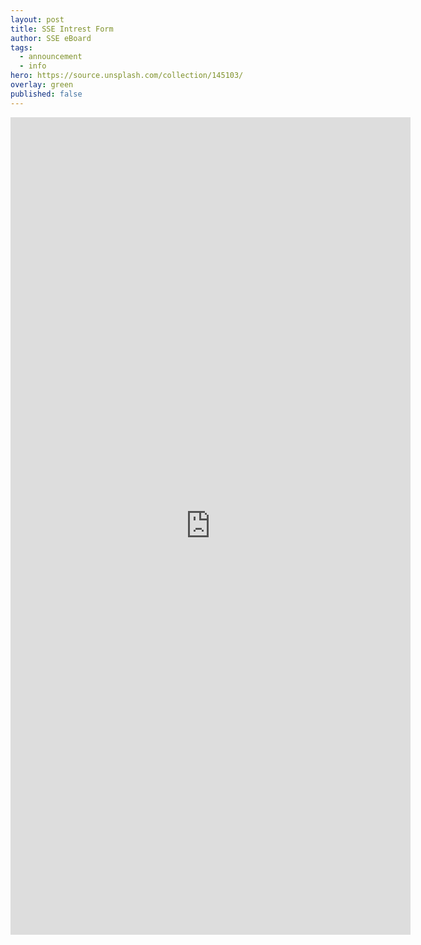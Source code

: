 ```yaml
---
layout: post
title: SSE Intrest Form
author: SSE eBoard
tags:
  - announcement
  - info
hero: https://source.unsplash.com/collection/145103/
overlay: green
published: false
---
```


<iframe src="https://docs.google.com/forms/d/e/1FAIpQLSd-0jlxxrrHgi3bcnozxZRupsn5jtpfLBM3z3p8pj9XreUeyA/viewform?embedded=true" width="640" height="1308" frameborder="0" marginheight="0" marginwidth="0">Loading…</iframe>

